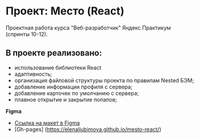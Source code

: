 # Проект: Место (React)

Проектная работа курса "Веб-разработчик" Яндекс Практикум (спринты 10-12).

## В проекте реализовано:

* использование библиотеки React
* адаптивность;
* организация файловой структуры проекта по правилам Nested БЭМ;
* добавление информации профиля с сервера;
* добавление карточек по умолчанию с сервера;
* плавное открытие и закрытие попапов;

**Figma**

* [Ссылка на макет в Figma](https://www.figma.com/file/2cn9N9jSkmxD84oJik7xL7/JavaScript.-Sprint-4?node-id=0%3A1)
* [Gh-pages] (https://elenaliubimova.github.io/mesto-react/)